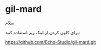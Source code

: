 # gil-mard

سلام 

برای کلون کردن از لینک زیر استفاده کنید: 

https://github.com/Echo-Studio/gil-mard.git
